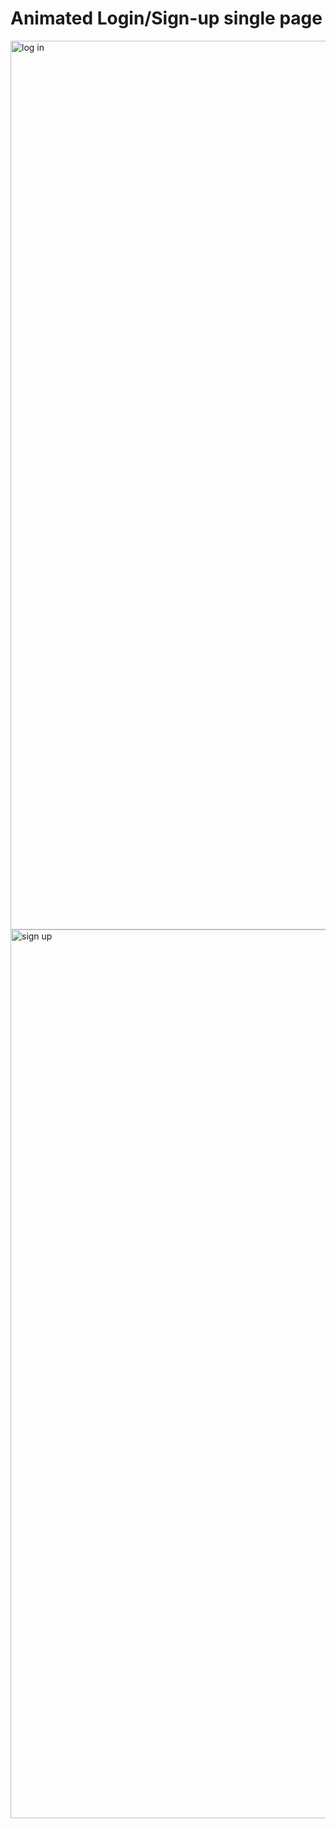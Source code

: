 <h1> Animated Login/Sign-up single page </h1> 

<img width="1422" alt="log in" src="https://github.com/calinleo/Login_Register_Slider/assets/12900846/30a013d0-40cf-45ac-a1ce-c13ee5b4ff88">

<img width="1422" alt="sign up" src="https://github.com/calinleo/Login_Register_Slider/assets/12900846/7bdc088d-cdbc-4edf-887e-7e93308c7117">
